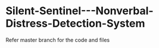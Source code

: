 # Silent-Sentinel---Nonverbal-Distress-Detection-System
Refer master branch for the code and files 
